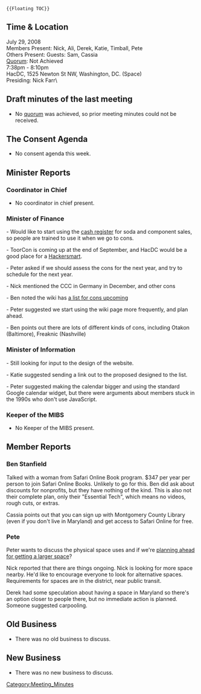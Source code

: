 ```{=mediawiki}
{{Floating TOC}}
```
## Time & Location

July 29, 2008\
Members Present: Nick, Ali, Derek, Katie, Timball, Pete\
Others Present: Guests: Sam, Cassia\
[Quorum](Quorum): Not Achieved\
7:38pm - 8:10pm\
HacDC, 1525 Newton St NW, Washington, DC. (Space)\
Presiding: Nick Farr\

## Draft minutes of the last meeting

-   No [quorum](quorum) was achieved, so prior meeting
    minutes could not be received.

## The Consent Agenda

-   No consent agenda this week.

## Minister Reports

### Coordinator in Chief

-   No coordinator in chief present.

### Minister of Finance

\- Would like to start using the [cash
register](cash_register) for soda and component sales, so
people are trained to use it when we go to cons.

\- ToorCon is coming up at the end of September, and HacDC would be a
good place for a [Hackersmart](Hackersmart).

\- Peter asked if we should assess the cons for the next year, and try
to schedule for the next year.

\- Nick mentioned the CCC in Germany in December, and other cons

\- Ben noted the wiki has [a list for cons
upcoming](Conferences)

\- Peter suggested we start using the wiki page more frequently, and
plan ahead.

\- Ben points out there are lots of different kinds of cons, including
Otakon (Baltimore), Freaknic (Nashville)

### Minister of Information

\- Still looking for input to the design of the website.

\- Katie suggested sending a link out to the proposed designed to the
list.

\- Peter suggested making the calendar bigger and using the standard
Google calendar widget, but there were arguments about members stuck in
the 1990s who don't use JavaScript.

### Keeper of the MIBS

-   No Keeper of the MIBS present.

## Member Reports

### Ben Stanfield

Talked with a woman from Safari Online Book program. \$347 per year per
person to join Safari Online Books. Unlikely to go for this. Ben did ask
about discounts for nonprofits, but they have nothing of the kind. This
is also not their complete plan, only their "Essential Tech", which
means no videos, rough cuts, or extras.

Cassia points out that you can sign up with Montgomery County Library
(even if you don't live in Maryland) and get access to Safari Online for
free.

### Pete

Peter wants to discuss the physical space uses and if we're [planning
ahead for getting a larger space](finding_more_space)?

Nick reported that there are things ongoing. Nick is looking for more
space nearby. He'd like to encourage everyone to look for alternative
spaces. Requirements for spaces are in the district, near public
transit.

Derek had some speculation about having a space in Maryland so there's
an option closer to people there, but no immediate action is planned.
Someone suggested carpooling.

## Old Business

-   There was no old business to discuss.

## New Business

-   There was no new business to discuss.

[Category:Meeting_Minutes](Category:Meeting_Minutes)
